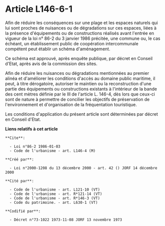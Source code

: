 # Article L146-6-1

Afin de réduire les conséquences sur une plage et les espaces naturels qui lui sont proches de nuisances ou de dégradations
sur ces espaces, liées à la présence d'équipements ou de constructions réalisés avant l'entrée en vigueur de la loi n° 86-2
du 3 janvier 1986 précitée, une commune ou, le cas échéant, un établissement public de coopération intercommunale compétent
peut établir un schéma d'aménagement.

Ce schéma est approuvé, après enquête publique, par décret en Conseil d'Etat, après avis de la commission des sites.

Afin de réduire les nuisances ou dégradations mentionnées au premier alinéa et d'améliorer les conditions d'accès au domaine
public maritime, il peut, à titre dérogatoire, autoriser le maintien ou la reconstruction d'une partie des équipements ou
constructions existants à l'intérieur de la bande des cent mètres définie par le III de l'article L. 146-4, dès lors que
ceux-ci sont de nature à permettre de concilier les objectifs de préservation de l'environnement et d'organisation de la
fréquentation touristique.

Les conditions d'application du présent article sont déterminées par décret en Conseil d'Etat.

**Liens relatifs à cet article**

	**Cite**:

	  - Loi n°86-2 1986-01-03
	  - Code de l'urbanisme - art. L146-4 (M)

	**Créé par**:

	  - Loi n°2000-1208 du 13 décembre 2000 - art. 42 () JORF 14 décembre 2000

	**Cité par**:

	  - Code de l'urbanisme - art. L121-10 (VT)
	  - Code de l'urbanisme - art. R*121-14 (VT)
	  - Code de l'urbanisme - art. R*146-3 (VT)
	  - Code du patrimoine. - art. L630-1 (VT)

	**Codifié par**:

	  - Décret n°73-1022 1973-11-08 JORF 13 novembre 1973
